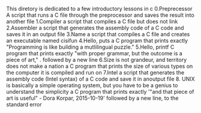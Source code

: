 This diretory is dedicated to a few introductory lessons in c
0.Preprecessor
A script that runs a C file through the preprocessor and saves the result into another file
1.Compiler
a script that compiles a C file but does not link
2.Assembler 
a script that generates the assembly code of a C code and saves it in an output file
3.Name
a script that compiles a C file and creates an executable named cisifun
4.Hello, puts
a C program that prints exactly "Programming is like building a mutlilingual puzzle."
5.Hello, printf
C program that prints exactly "with proper grammar, but the outcome is a piece of art," . followed by a new line
6.Size is not grandeur, and territory does not make a nation
a C program that prints the size of various types on the computer it is compiled and run on
7.Intel
a script that generates the assembly code (Intel syntax) of a C code and save it in anoutput file
8. UNIX is basically a simple operating system, but you have to be a genius to understand the simplicity
a C program that prints exactly '"and that piece of art is useful" - Dora Korpar, 2015-10-19' followed by a new line, to the standard error

